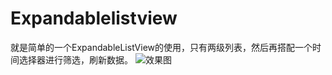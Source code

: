 # Expandablelistview
就是简单的一个ExpandableListView的使用，只有两级列表，然后再搭配一个时间选择器进行筛选，刷新数据。
![效果图](http://www.baidu.com/img/bdlogo.gif) 
